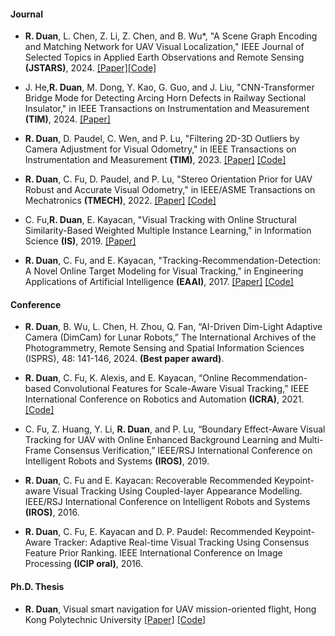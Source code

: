 #### Journal
- <strong>R. Duan</strong>, L. Chen, Z. Li, Z. Chen, and B. Wu*, "A Scene Graph Encoding and Matching Network for UAV Visual Localization," IEEE Journal of Selected Topics in Applied Earth Observations and Remote Sensing <strong>(JSTARS)</strong>, 2024. [[Paper]](https://doi.org/10.1109/JSTARS.2024.3396168)[[Code]](https://github.com/rduan036/scene-graph-matching-demo.git)

- J. He,<strong>R. Duan</strong>, M. Dong, Y. Kao, G. Guo, and J. Liu, "CNN-Transformer Bridge Mode for Detecting Arcing Horn Defects in Railway Sectional Insulator," in IEEE Transactions on Instrumentation and Measurement <strong>(TIM)</strong>, 2024. [[Paper]](https://doi.org/10.1109/TIM.2024.3373084)

- <strong>R. Duan</strong>, D. Paudel, C. Wen, and P. Lu, "Filtering 2D-3D Outliers by Camera Adjustment for Visual Odometry," in IEEE Transactions on Instrumentation and Measurement <strong>(TIM)</strong>, 2023. [[Paper]](https://doi.org/10.1109/TIM.2023.3280507) [[Code]](https://github.com/rduan036/CamAdj)

- <strong>R. Duan</strong>, C. Fu, D. Paudel, and P. Lu, "Stereo Orientation Prior for UAV Robust and Accurate Visual Odometry," in IEEE/ASME Transactions on Mechatronics <strong>(TMECH)</strong>, 2022. [[Paper]](http://dx.doi.org/10.1109/TMECH.2022.3140923) [[Code]](https://github.com/arclab-hku/SOPVO)

- C. Fu,<strong>R. Duan</strong>, E. Kayacan, "Visual Tracking with Online Structural Similarity-Based Weighted Multiple Instance Learning," in Information Science <strong>(IS)</strong>, 2019. [[Paper]](https://doi.org/10.1109/TIM.2024.3373084)

- <strong>R. Duan</strong>, C. Fu, and E. Kayacan, "Tracking-Recommendation-Detection: A Novel Online Target Modeling for Visual Tracking," in Engineering Applications of Artificial Intelligence <strong>(EAAI)</strong>, 2017. [[Paper]](https://doi.org/10.1016/j.engappai.2017.05.012) [[Code]](https://github.com/rduan036/TRD_demo)

#### Conference
- <strong>R. Duan</strong>, B. Wu, L. Chen, H. Zhou, Q. Fan, “AI-Driven Dim-Light Adaptive Camera (DimCam) for Lunar Robots,” The International Archives of the Photogrammetry, Remote Sensing and Spatial Information Sciences (ISPRS), 48: 141-146, 2024. <strong>(Best paper award)</strong>.

- <strong>R. Duan</strong>, C. Fu, K. Alexis, and E. Kayacan, “Online Recommendation-based Convolutional Features for Scale-Aware Visual Tracking,” IEEE International Conference on Robotics and Automation <strong>(ICRA)</strong>, 2021. [[Code]](https://github.com/arclab-hku/ICRA2021tracking)

- C. Fu, Z. Huang, Y. Li, <strong>R. Duan</strong>, and P. Lu, “Boundary Effect-Aware Visual Tracking for UAV with Online Enhanced Background Learning and Multi-Frame Consensus Verification,” IEEE/RSJ International Conference on Intelligent Robots and Systems <strong>(IROS)</strong>, 2019. 

- <strong>R. Duan</strong>, C. Fu and E. Kayacan: Recoverable Recommended Keypoint-aware Visual Tracking Using Coupled-layer Appearance Modelling. IEEE/RSJ International Conference on Intelligent Robots and Systems <strong>(IROS)</strong>, 2016. 

- <strong>R. Duan</strong>, C. Fu, E. Kayacan and D. P. Paudel: Recommended Keypoint-Aware Tracker: Adaptive Real-time Visual Tracking Using Consensus Feature Prior Ranking. IEEE International Conference on Image Processing <strong>(ICIP oral)</strong>, 2016.

#### Ph.D. Thesis
 - <strong>R. Duan</strong>, Visual smart navigation for UAV mission-oriented flight, Hong Kong Polytechnic University [[Paper]](https://doi.org/10.1016/j.engappai.2017.05.012) [[Code]](https://github.com/rduan036/E2ES-extended)
